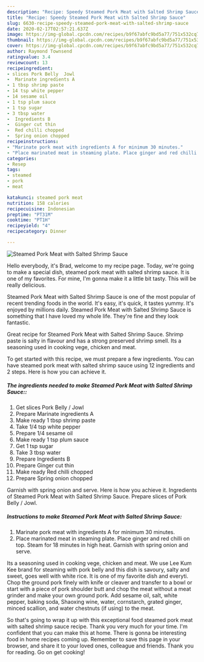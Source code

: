```yaml
---
description: "Recipe: Speedy Steamed Pork Meat with Salted Shrimp Sauce"
title: "Recipe: Speedy Steamed Pork Meat with Salted Shrimp Sauce"
slug: 6630-recipe-speedy-steamed-pork-meat-with-salted-shrimp-sauce
date: 2020-02-17T02:57:21.637Z
image: https://img-global.cpcdn.com/recipes/b9f67abfc9bd5a77/751x532cq70/steamed-pork-meat-with-salted-shrimp-sauce-recipe-main-photo.jpg
thumbnail: https://img-global.cpcdn.com/recipes/b9f67abfc9bd5a77/751x532cq70/steamed-pork-meat-with-salted-shrimp-sauce-recipe-main-photo.jpg
cover: https://img-global.cpcdn.com/recipes/b9f67abfc9bd5a77/751x532cq70/steamed-pork-meat-with-salted-shrimp-sauce-recipe-main-photo.jpg
author: Raymond Townsend
ratingvalue: 3.4
reviewcount: 13
recipeingredient:
- slices Pork Belly  Jowl
-  Marinate ingredients A
- 1 tbsp shrimp paste
- 14 tsp white pepper
- 14 sesame oil
- 1 tsp plum sauce
- 1 tsp sugar
- 3 tbsp water
-  Ingredients B
-  Ginger cut thin
-  Red chilli chopped
-  Spring onion chopped
recipeinstructions:
- "Marinate pork meat with ingredients A for minimum 30 minutes."
- "Place marinated meat in steaming plate. Place ginger and red chilli on top. Steam for 18 minutes in high heat. Garnish with spring onion and serve."
categories:
- Resep
tags:
- steamed
- pork
- meat

katakunci: steamed pork meat
nutrition: 158 calories
recipecuisine: Indonesian
preptime: "PT31M"
cooktime: "PT1H"
recipeyield: "4"
recipecategory: Dinner

---
```



![Steamed Pork Meat with Salted Shrimp Sauce](https://img-global.cpcdn.com/recipes/b9f67abfc9bd5a77/751x532cq70/steamed-pork-meat-with-salted-shrimp-sauce-recipe-main-photo.jpg)

Hello everybody, it's Brad, welcome to my recipe page. Today, we're going to make a special dish, steamed pork meat with salted shrimp sauce. It is one of my favorites. For mine, I'm gonna make it a little bit tasty. This will be really delicious.

Steamed Pork Meat with Salted Shrimp Sauce is one of the most popular of recent trending foods in the world. It's easy, it's quick, it tastes yummy. It's enjoyed by millions daily. Steamed Pork Meat with Salted Shrimp Sauce is something that I have loved my whole life. They're fine and they look fantastic.

Great recipe for Steamed Pork Meat with Salted Shrimp Sauce. Shrimp paste is salty in flavour and has a strong preserved shrimp smell. Its a seasoning used in cooking vege, chicken and meat.


To get started with this recipe, we must prepare a few ingredients. You can have steamed pork meat with salted shrimp sauce using 12 ingredients and 2 steps. Here is how you can achieve it.

##### The ingredients needed to make Steamed Pork Meat with Salted Shrimp Sauce::

1. Get slices Pork Belly / Jowl
1. Prepare  Marinate ingredients A
1. Make ready 1 tbsp shrimp paste
1. Take 1/4 tsp white pepper
1. Prepare 1/4 sesame oil
1. Make ready 1 tsp plum sauce
1. Get 1 tsp sugar
1. Take 3 tbsp water
1. Prepare  Ingredients B
1. Prepare  Ginger cut thin
1. Make ready  Red chilli chopped
1. Prepare  Spring onion chopped


Garnish with spring onion and serve. Here is how you achieve it. Ingredients of Steamed Pork Meat with Salted Shrimp Sauce. Prepare slices of Pork Belly / Jowl. 

##### Instructions to make Steamed Pork Meat with Salted Shrimp Sauce:

1. Marinate pork meat with ingredients A for minimum 30 minutes.
1. Place marinated meat in steaming plate. Place ginger and red chilli on top. Steam for 18 minutes in high heat. Garnish with spring onion and serve.


Its a seasoning used in cooking vege, chicken and meat. We use Lee Kum Kee brand for steaming with pork belly and this dish is savoury, salty and sweet, goes well with white rice. It is one of my favorite dish and everyti. Chop the ground pork finely with knife or cleaver and transfer to a bowl or start with a piece of pork shoulder butt and chop the meat without a meat grinder and make your own ground pork. Add sesame oil, salt, white pepper, baking soda, Shaoxing wine, water, cornstarch, grated ginger, minced scallion, and water chestnuts (if using) to the meat. 

So that's going to wrap it up with this exceptional food steamed pork meat with salted shrimp sauce recipe. Thank you very much for your time. I'm confident that you can make this at home. There is gonna be interesting food in home recipes coming up. Remember to save this page in your browser, and share it to your loved ones, colleague and friends. Thank you for reading. Go on get cooking!
